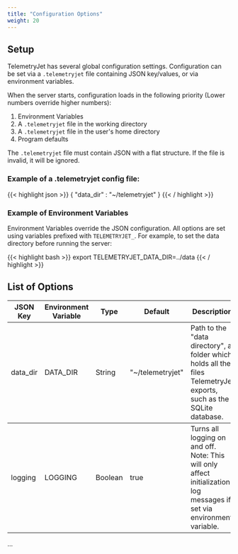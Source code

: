 ```yaml
---
title: "Configuration Options"
weight: 20
---
```


## Setup
TelemetryJet has several global configuration settings. Configuration can be set via a `.telemetryjet` file containing JSON key/values, or via environment variables.

When the server starts, configuration loads in the following priority (Lower numbers override higher numbers):

1. Environment Variables
2. A `.telemetryjet` file in the working directory
3. A `.telemetryjet` file in the user's home directory
4. Program defaults

The `.telemetryjet` file must contain JSON with a flat structure. If the file is invalid, it will be ignored.

### Example of a .telemetryjet config file:

{{< highlight json >}}
{
    "data_dir" : "~/telemetryjet"
}
{{< / highlight >}}

### Example of Environment Variables

Environment Variables override the JSON configuration. All options are set using variables prefixed with `TELEMETRYJET_`. For example, to set the data directory before running the server:

{{< highlight bash >}}
export TELEMETRYJET_DATA_DIR=../data
{{< / highlight >}}

## List of Options

<table class="bp3-html-table bp3-html-table-bordered bp3-small">
  <thead>
    <tr>
      <th>JSON Key</th>
      <th>Environment Variable</th>
      <th>Type</th>
      <th>Default</th>
      <th>Description</th>
    </tr>
  </thead>
  <tbody>
    <tr>
      <td>data_dir</td>
      <td>DATA_DIR</td>
      <td>String</td>
      <td>"~/telemetryjet"</td>
      <td>Path to the "data directory", a folder which holds all the files TelemetryJet exports, such as the SQLite database.</td>
    </tr>
  </tbody>
  <tbody>
    <tr>
      <td>logging</td>
      <td>LOGGING</td>
      <td>Boolean</td>
      <td>true</td>
      <td>Turns all logging on and off. Note: This will only affect initialization log messages if set via environment variable.</td>
    </tr>
  </tbody>
</table>


...